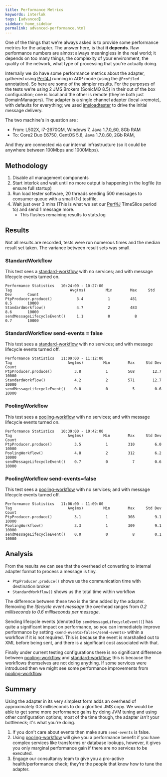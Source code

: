 ```yaml
---
title: Performance Metrics
keywords: interlok
tags: [advanced]
sidebar: home_sidebar
permalink: advanced-performance.html
---
```


One of the things that we're always asked is to provide some performance metrics for the adapter. The answer here, is that __it depends__. Raw performance numbers are almost always meaningless in the real world; it depends on too many things, the complexity of your environment, the quality of the network, what type of processing that you're actually doing.

Internally we do have some performance metrics about the adapter, gathered using [Perf4J][] running in AOP mode (using the `@Profiled` annotation). So here are some of the simpler results.  For the purposes of the tests we're using 2 JMS Brokers (SonicMQ 8.5) in their out of the box configuration; one is local and the other is remote (they're both just DomainManagers). The adapter is a single channel adapter (local->remote), with defaults for everything; we used [jmsloadtester][] to drive the initial message delivery.

The two machine's in question are :

- From: L502X, i7-2670QM, Windows 7, Java 1.7.0_60, 8Gb RAM
- To: Core2 Duo E6750, CentOS 5.8, Java 1.7.0_60, 2Gb RAM,

And they are connected via our internal infrastructure (so it could be anywhere between 100Mbps and 1000Mbps).


## Methodology ##

1. Disable all management components
1. Start interlok and wait until no more output is happening in the logfile (to ensure full startup)
1. Run load tester software, 20 threads sending 500 messages to consumer queue with a small (1k) testfile.
1. Wait just over 3 mins (This is what we set our [Perf4J][] TimeSlice period to) and send 1 message more.
    - This flushes remaining results to stats.log


## Results ##

Not all results are recorded, tests were run numerous times and the median result set taken. The variance between result sets was small.

### StandardWorkflow ###

This test sees a [standard-workflow][] with no services; and with message lifecycle events turned on.

```
Performance Statistics   10:24:00 - 10:27:00
Tag                          Avg(ms)         Min        Max     Std Dev       Count
PtpProducer.produce()           3.4           1         481         8.5       10000
StandardWorkflow()              4.7           2         483         8.6       10000
sendMessageLifecycleEvent()     1.1           0           8         0.7       10000
```


### StandardWorkflow send-events = false ###

This test sees a [standard-workflow][] with no services; and with message lifecycle events turned off.

```
Performance Statistics   11:09:00 - 11:12:00
Tag                         Avg(ms)         Min        Max     Std Dev       Count
PtpProducer.produce()          3.8           1         568        12.7       10000
StandardWorkflow()             4.2           2         571        12.7       10000
sendMessageLifecycleEvent()    0.0           0           5         0.6       10000
```


### PoolingWorkflow ###

This test sees a [pooling-workflow][] with no services; and with message lifecycle events turned on.


```
Performance Statistics   10:39:00 - 10:42:00
Tag                         Avg(ms)         Min        Max     Std Dev       Count
PtpProducer.produce()          3.5           1         310         6.0       10000
PoolingWorkflow()              4.8           2         312         6.2       10000
sendMessageLifecycleEvent()    0.7           0           7         0.6       10000
```

### PoolingWorkflow send-events=false ###

This test sees a [pooling-workflow][] with no services; and with message lifecycle events turned off.

```
Performance Statistics   11:06:00 - 11:09:00
Tag                         Avg(ms)         Min        Max     Std Dev       Count
PtpProducer.produce()          3.1           1         308         9.1       10000
PoolingWorkflow()              3.3           1         309         9.1       10000
sendMessageLifecycleEvent()    0.0           0           8         0.1       10000
```

## Analysis ##

From the results we can see that the overhead of converting to internal adapter format to process a message is tiny.

- `PtpProducer.produce()` shows us the communication time with destination broker
- `StandardWorkflow()` shows us the total time within workflow

The difference between these two is the time added by the adapter. Removing the _lifecycle event message_ the overhead ranges from *0.2 milliseconds to 0.6 milliseconds per message*.

Sending lifecycle events (denoted by `sendMessageLifecycleEvent()`) has quite a significant impact on performance, so you can immediately improve performance by setting `<send-events>false</send-events>` within a workflow if it is not required. This is because the event is marshalled out to XML before being sent, and there is a significant cost associated with that.

Finally under current testing configurations there is no significant difference between [pooling-workflow][] and [standard-workflow][]; this is because the workflows themselves are not doing anything. If some services were introduced then we might see some performance improvements from [pooling-workflow][].

## Summary ##

Using the adapter in its very simplest form adds an overhead of approximately 0.3 milliseconds to do a glorified JMS copy. We would be able to get some more performance gains by doing JVM tuning and using other configuration options; most of the time though, the adapter *isn't* your bottleneck; it's what you're doing.

1. If you don't care about events then make sure `send-events` is false.
1. Using [pooling-workflow][] will give you a performance benefit if you have complex services like transforms or database lookups, however, it gives you only marginal performance gain if there are no services to be executed.
1. Engage our consultancy team to give you a pro-active health/performance check; they're the people that know how to tune the adapter.





[Perf4J]: http://perf4j.codehaus.org
[jmsloadtester]: https://github.com/niesfisch/jmsloadtester
[standard-workflow]: https://development.adaptris.net/nexus/content/sites/javadocs/com/adaptris/interlok-core/3.8-SNAPSHOT/com/adaptris/core/StandardWorkflow.html
[pooling-workflow]: https://development.adaptris.net/nexus/content/sites/javadocs/com/adaptris/interlok-core/3.8-SNAPSHOT/com/adaptris/core/PoolingWorkflow.html

